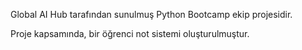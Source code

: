 Global AI Hub tarafından sunulmuş Python Bootcamp ekip projesidir. 

Proje kapsamında, bir öğrenci not sistemi oluşturulmuştur. 

